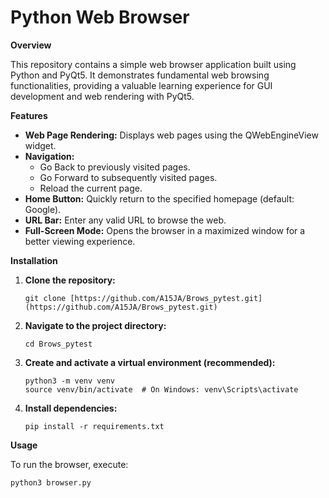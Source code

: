 # Python Web Browser

**Overview**

This repository contains a simple web browser application built using Python and PyQt5. It demonstrates fundamental web browsing functionalities, providing a valuable learning experience for GUI development and web rendering with PyQt5.

**Features**

*   **Web Page Rendering:** Displays web pages using the QWebEngineView widget.
*   **Navigation:**
    *   Go Back to previously visited pages.
    *   Go Forward to subsequently visited pages.
    *   Reload the current page.
*   **Home Button:** Quickly return to the specified homepage (default: Google).
*   **URL Bar:** Enter any valid URL to browse the web.
*   **Full-Screen Mode:** Opens the browser in a maximized window for a better viewing experience.

**Installation**

1.  **Clone the repository:**
    ```
    git clone [https://github.com/A15JA/Brows_pytest.git](https://github.com/A15JA/Brows_pytest.git) 
    ```

2.  **Navigate to the project directory:**
    ```
    cd Brows_pytest
    ```

3.  **Create and activate a virtual environment (recommended):**
    ```
    python3 -m venv venv 
    source venv/bin/activate  # On Windows: venv\Scripts\activate
    ```

4.  **Install dependencies:**
    ```
    pip install -r requirements.txt
    ```

**Usage**

To run the browser, execute:

```
python3 browser.py
```
